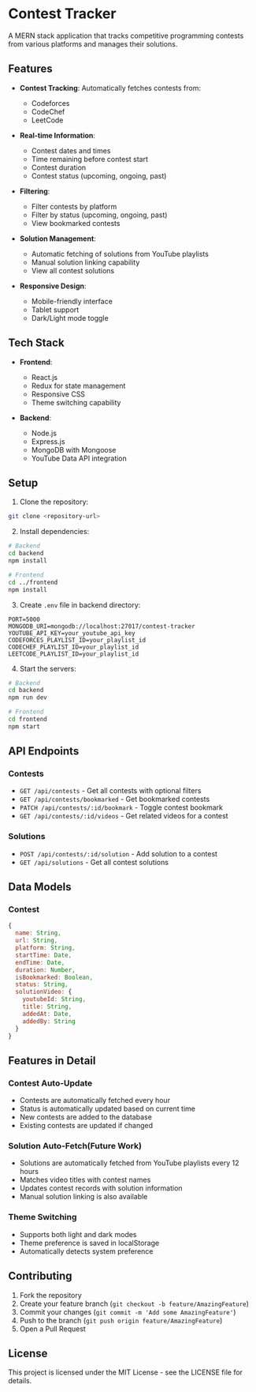 # Contest Tracker

A MERN stack application that tracks competitive programming contests from various platforms and manages their solutions.

## Features

- **Contest Tracking**: Automatically fetches contests from:
  - Codeforces
  - CodeChef
  - LeetCode

- **Real-time Information**:
  - Contest dates and times
  - Time remaining before contest start
  - Contest duration
  - Contest status (upcoming, ongoing, past)

- **Filtering**:
  - Filter contests by platform
  - Filter by status (upcoming, ongoing, past)
  - View bookmarked contests

- **Solution Management**:
  - Automatic fetching of solutions from YouTube playlists
  - Manual solution linking capability
  - View all contest solutions

- **Responsive Design**:
  - Mobile-friendly interface
  - Tablet support
  - Dark/Light mode toggle

## Tech Stack

- **Frontend**:
  - React.js
  - Redux for state management
  - Responsive CSS
  - Theme switching capability

- **Backend**:
  - Node.js
  - Express.js
  - MongoDB with Mongoose
  - YouTube Data API integration

## Setup

1. Clone the repository:
```bash
git clone <repository-url>
```

2. Install dependencies:
```bash
# Backend
cd backend
npm install

# Frontend
cd ../frontend
npm install
```

3. Create `.env` file in backend directory:
```env
PORT=5000
MONGODB_URI=mongodb://localhost:27017/contest-tracker
YOUTUBE_API_KEY=your_youtube_api_key
CODEFORCES_PLAYLIST_ID=your_playlist_id
CODECHEF_PLAYLIST_ID=your_playlist_id
LEETCODE_PLAYLIST_ID=your_playlist_id
```

4. Start the servers:
```bash
# Backend
cd backend
npm run dev

# Frontend
cd frontend
npm start
```

## API Endpoints

### Contests
- `GET /api/contests` - Get all contests with optional filters
- `GET /api/contests/bookmarked` - Get bookmarked contests
- `PATCH /api/contests/:id/bookmark` - Toggle contest bookmark
- `GET /api/contests/:id/videos` - Get related videos for a contest

### Solutions
- `POST /api/contests/:id/solution` - Add solution to a contest
- `GET /api/solutions` - Get all contest solutions

## Data Models

### Contest
```javascript
{
  name: String,
  url: String,
  platform: String,
  startTime: Date,
  endTime: Date,
  duration: Number,
  isBookmarked: Boolean,
  status: String,
  solutionVideo: {
    youtubeId: String,
    title: String,
    addedAt: Date,
    addedBy: String
  }
}
```

## Features in Detail

### Contest Auto-Update
- Contests are automatically fetched every hour
- Status is automatically updated based on current time
- New contests are added to the database
- Existing contests are updated if changed

### Solution Auto-Fetch(Future Work)
- Solutions are automatically fetched from YouTube playlists every 12 hours
- Matches video titles with contest names
- Updates contest records with solution information
- Manual solution linking is also available

### Theme Switching
- Supports both light and dark modes
- Theme preference is saved in localStorage
- Automatically detects system preference

## Contributing

1. Fork the repository
2. Create your feature branch (`git checkout -b feature/AmazingFeature`)
3. Commit your changes (`git commit -m 'Add some AmazingFeature'`)
4. Push to the branch (`git push origin feature/AmazingFeature`)
5. Open a Pull Request

## License

This project is licensed under the MIT License - see the LICENSE file for details. 